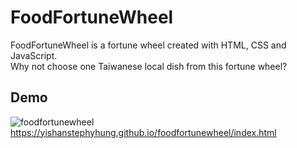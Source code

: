 # FoodFortuneWheel
FoodFortuneWheel is a fortune wheel created with HTML, CSS and JavaScript.<br>
Why not choose one Taiwanese local dish from this fortune wheel?

## Demo
![foodfortunewheel](https://github.com/YiShanStephyHung/foodfortunewheel/assets/77147294/6a957268-8c6d-4f80-a0e5-5f3d46f5fe72)
https://yishanstephyhung.github.io/foodfortunewheel/index.html
